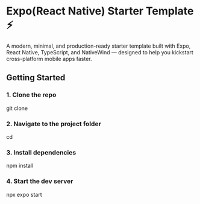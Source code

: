 # Expo(React Native) Starter Template ⚡

A modern, minimal, and production-ready starter template built with Expo, React Native, TypeScript, and NativeWind — designed to help you kickstart cross-platform mobile apps faster.

## Getting Started

### 1. Clone the repo
git clone 

### 2. Navigate to the project folder
cd 

### 3. Install dependencies
npm install

### 4. Start the dev server
npx expo start
